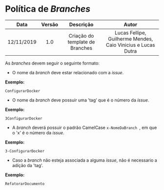 # Política de *Branches*

| Data       | Versão | Descrição            | Autor             |
|:----------:|:------:|:--------------------:|:-----------------:|
| 12/11/2019 | 1.0 | Criação do template de Branches  | Lucas Fellipe, Guilherme Mendes, Caio Vinicius e Lucas Dutra |

As *branches* devem seguir o seguinte formato:
* O nome da *branch* deve estar relacionado com a *issue*.

<b>Exemplo:</b>
```
ConfigurarDocker
```

* O nome da *branch* deve possuir uma 'tag' que é o número da *issue*.

<b>Exemplo:</b>
```
3ConfigurarDocker
```

* A *branch* deverá possuir o padrão CamelCase ```x-NomeDaBranch ```, em que o 'x' é o número da *issue*.

<b>Exemplo:</b>

```
3-ConfigurarDocker
```

* Caso a *branch* não esteja associada a alguma *issue*, não é necessario a adição da 'tag'.

<b>Exemplo:</b>

```
RefatorarDocumento
```
